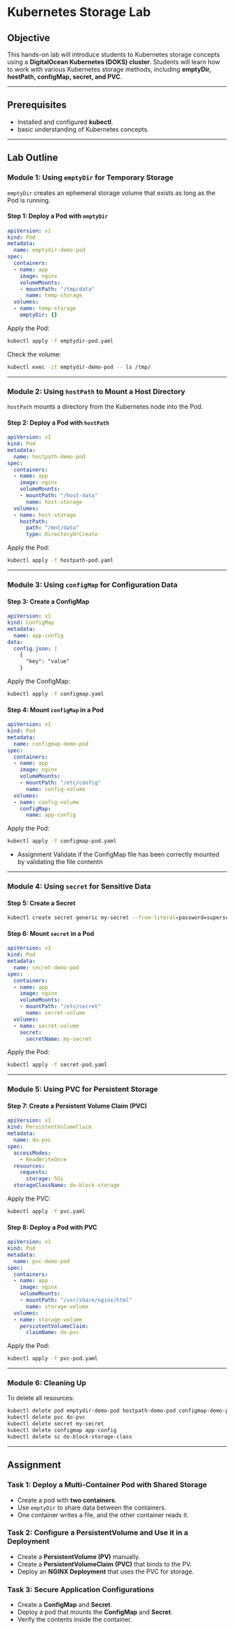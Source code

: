# **Kubernetes Storage Lab**

## **Objective**
This hands-on lab will introduce students to Kubernetes storage concepts using a **DigitalOcean Kubernetes (DOKS) cluster**. Students will learn how to work with various Kubernetes storage methods, including **emptyDir, hostPath, configMap, secret, and PVC**.

---

## **Prerequisites**
-  Installed and configured **kubectl**.
-  basic understanding of Kubernetes concepts.

---

## **Lab Outline**
### **Module 1: Using `emptyDir` for Temporary Storage**
`emptyDir` creates an ephemeral storage volume that exists as long as the Pod is running.

#### **Step 1: Deploy a Pod with `emptyDir`**
```yaml
apiVersion: v1
kind: Pod
metadata:
  name: emptydir-demo-pod
spec:
  containers:
  - name: app
    image: nginx
    volumeMounts:
    - mountPath: "/tmp/data"
      name: temp-storage
  volumes:
  - name: temp-storage
    emptyDir: {}
```
Apply the Pod:
```sh
kubectl apply -f emptydir-pod.yaml
```
Check the volume:
```sh
kubectl exec -it emptydir-demo-pod -- ls /tmp/
```

---

### **Module 2: Using `hostPath` to Mount a Host Directory**
`hostPath` mounts a directory from the Kubernetes node into the Pod.

#### **Step 2: Deploy a Pod with `hostPath`**
```yaml
apiVersion: v1
kind: Pod
metadata:
  name: hostpath-demo-pod
spec:
  containers:
  - name: app
    image: nginx
    volumeMounts:
    - mountPath: "/host-data"
      name: host-storage
  volumes:
  - name: host-storage
    hostPath:
      path: "/mnt/data"
      type: DirectoryOrCreate
```
Apply the Pod:
```sh
kubectl apply -f hostpath-pod.yaml
```

---

### **Module 3: Using `configMap` for Configuration Data**

#### **Step 3: Create a ConfigMap**
```yaml
apiVersion: v1
kind: ConfigMap
metadata:
  name: app-config
data:
  config.json: |
    {
      "key": "value"
    }
```
Apply the ConfigMap:
```sh
kubectl apply -f configmap.yaml
```

#### **Step 4: Mount `configMap` in a Pod**
```yaml
apiVersion: v1
kind: Pod
metadata:
  name: configmap-demo-pod
spec:
  containers:
  - name: app
    image: nginx
    volumeMounts:
    - mountPath: "/etc/config"
      name: config-volume
  volumes:
  - name: config-volume
    configMap:
      name: app-config
```
Apply the Pod:
```sh
kubectl apply -f configmap-pod.yaml
```

- Assignment Validate if the ConfigMap file has been correctly mounted by validating the file contentn
---

### **Module 4: Using `secret` for Sensitive Data**

#### **Step 5: Create a Secret**
```sh
kubectl create secret generic my-secret --from-literal=password=supersecret
```

#### **Step 6: Mount `secret` in a Pod**
```yaml
apiVersion: v1
kind: Pod
metadata:
  name: secret-demo-pod
spec:
  containers:
  - name: app
    image: nginx
    volumeMounts:
    - mountPath: "/etc/secret"
      name: secret-volume
  volumes:
  - name: secret-volume
    secret:
      secretName: my-secret
```
Apply the Pod:
```sh
kubectl apply -f secret-pod.yaml
```

---

### **Module 5: Using PVC for Persistent Storage**

#### **Step 7: Create a Persistent Volume Claim (PVC)**
```yaml
apiVersion: v1
kind: PersistentVolumeClaim
metadata:
  name: do-pvc
spec:
  accessModes:
    - ReadWriteOnce
  resources:
    requests:
      storage: 5Gi
  storageClassName: do-block-storage 
```
Apply the PVC:
```sh
kubectl apply -f pvc.yaml
```

#### **Step 8: Deploy a Pod with PVC**
```yaml
apiVersion: v1
kind: Pod
metadata:
  name: pvc-demo-pod
spec:
  containers:
  - name: app
    image: nginx
    volumeMounts:
    - mountPath: "/usr/share/nginx/html"
      name: storage-volume
  volumes:
  - name: storage-volume
    persistentVolumeClaim:
      claimName: do-pvc
```
Apply the Pod:
```sh
kubectl apply -f pvc-pod.yaml
```

---

### **Module 6: Cleaning Up**
To delete all resources:
```sh
kubectl delete pod emptydir-demo-pod hostpath-demo-pod configmap-demo-pod secret-demo-pod pvc-demo-pod
kubectl delete pvc do-pvc
kubectl delete secret my-secret
kubectl delete configmap app-config
kubectl delete sc do-block-storage-class
```

---

## **Assignment**
### **Task 1: Deploy a Multi-Container Pod with Shared Storage**
- Create a pod with **two containers**.
- Use `emptyDir` to share data between the containers.
- One container writes a file, and the other container reads it.

### **Task 2: Configure a PersistentVolume and Use it in a Deployment**
- Create a **PersistentVolume (PV)** manually.
- Create a **PersistentVolumeClaim (PVC)** that binds to the PV.
- Deploy an **NGINX Deployment** that uses the PVC for storage.

### **Task 3: Secure Application Configurations**
- Create a **ConfigMap** and **Secret**.
- Deploy a pod that mounts the **ConfigMap** and **Secret**.
- Verify the contents inside the container.


